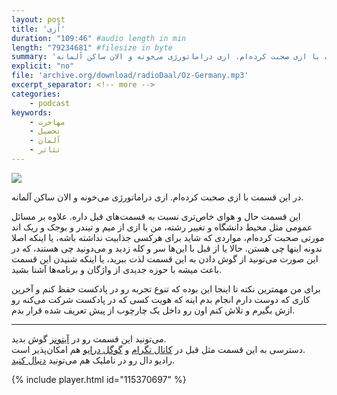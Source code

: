 ```yaml
---
layout: post
title: 'اُزی'
duration: "109:46" #audio length in min
length: "79234681" #filesize in byte
summary: 'در این قسمت با ازی صحبت کرده‌ام. ازی دراماتورژی می‌خونه و الان ساکن آلمانه.'
explicit: "no"
file: 'archive.org/download/radioDaal/Oz-Germany.mp3'
excerpt_separator: <!-- more -->
categories:
    - podcast
keywords:
    - مهاجرت
    - تحصیل
    - آلمان
    - تئاتر
---
```

<img src="{{site.baseurl}}/public/img/oz/cover.jpg" class="cover-img"/>

در این قسمت با ازی صحبت کرده‌ام. ازی دراماتورژی می‌خونه و الان ساکن آلمانه.

این قسمت حال و هوای خاص‌تری نسبت به قسمت‌های قبل داره. علاوه بر مسائل عمومی مثل محیط دانشگاه و تغییر رشته، من با ازی از میم و تیندر و بوجک و ریک اند مورتی صحبت کرده‌ام، مواردی که شاید برای هرکسی جذابیت نداشته باشه، یا اینکه اصلا ندونه اینها چی هستن. حالا یا از قبل با این‌ها سر و کله زدید و می‌دونید چی هستند، که در این صورت می‌تونید از گوش دادن به این قسمت لذت ببرید، یا اینکه شنیدن این قسمت باعث میشه با حوزه جدیدی از واژگان و برنامه‌ها آشنا بشید.

برای من مهمترین نکته تا اینجا این بوده که تنوع تجربه رو در پادکست حفظ کنم و آخرین کاری که دوست دارم انجام بدم اینه که هویت کسی که در پادکست شرکت می‌کنه رو ازش بگیرم و تلاش کنم اون رو داخل یک چارچوب از پیش تعریف شده قرار بدم.
<!-- more -->

<hr>

می‌تونید این قسمت رو در [آیتونز](http://apple.co/2go4xdT) گوش بدید.  
دسترسی به این قسمت مثل قبل در [کانال تگرام](https://t.me/radioDaal) و [گوگل درایو](http://bit.ly/daal-23) هم امکان‌پذیر است.  
رادیو دال رو در ناملیک هم می‌تونید [دنبال کنید](http://bit.ly/2C2KlZw).  

{% include player.html id="115370697" %}

<!-- <hr> -->

<!-- آهنگ‌ها و کلیپ‌های استفاده شده ([پلی لیست](http://bit.ly/daal-music) در اسپاتیفای): 
<div dir="ltr" style="font-size: smaller;">
<ul>
<li>Family of the Year, Hero</li>
<li>Coldplay, Hurts Like Heaven</li>
<li>Forrest Gump</li>
</ul>
</div> -->